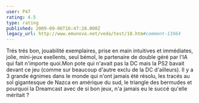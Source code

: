 ```yaml
---
user: P47
rating: 4.5
type: rating
published: 2009-09-06T16:47:28.000Z
legacy_url: http://www.emunova.net/veda/test/18.htm#comment-11964
---
```

Trés trés bon, jouabilité exemplaires, prise en main intuitives et immédiates, jolie, mini-jeux exellents, seul bémol, le partenaire de double géré par l'IA qui fait n'importe quoi.Mon pote qui n'avait pas la DC mais la PS2 bavait devant ce jeu (comme sur beaucoup d'autre exclu de la DC d'ailleurs).
Il y a 3 grande égnimes dans le monde qui n'ont jamais été résolu, les tracés au sol gigantesque de Nazca en amérique du sud, le triangle des bermudes et pourquoi la Dreamcast avec de si bon jeux, n'a jamais eu le succé qu'elle méritait ?